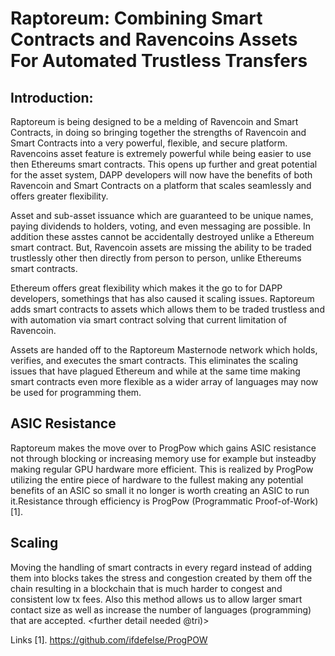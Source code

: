 
# Raptoreum: Combining Smart Contracts and Ravencoins Assets For Automated Trustless Transfers

## Introduction:
Raptoreum is being designed to be a melding of Ravencoin and Smart Contracts, in doing so bringing together the strengths of Ravencoin and Smart Contracts into a very powerful, flexible, and secure platform. Ravencoins asset feature is extremely powerful while being easier to use then Ethereums smart contracts. This opens up further and great potential for the asset system, DAPP developers will now have the benefits of both Ravencoin and Smart Contracts on a platform that scales seamlessly and offers greater flexibility.

Asset and sub-asset issuance which are guaranteed to be unique names, paying dividends to holders, voting, and even messaging are possible. In addition these asstes cannot be accidentally destroyed unlike a Ethereum smart contract. But, Ravencoin assets are missing the ability to be traded trustlessly other then directly from person to person, unlike Ethereums smart contracts.

Ethereum offers great flexibility which makes it the go to for DAPP developers, somethings that has also caused it scaling issues. Raptoreum adds smart contracts to assets which allows them to be traded trustless and with automation via smart contract solving that current limitation of Ravencoin. 

Assets are handed off to the Raptoreum Masternode network which holds, verifies, and executes the smart contracts. This eliminates the scaling issues that have plagued Ethereum and while at the same time making smart contracts even more flexible as a wider array of languages may now be used for programming them.


## ASIC Resistance

Raptoreum makes the move over to ProgPow which gains ASIC resistance not through blocking or increasing memory use for example but insteadby making regular GPU hardware more efficient. This is realized by ProgPow utilizing the entire piece of hardware to the fullest making any potential benefits of an ASIC so small it no longer is worth creating an ASIC to run it.Resistance through efficiency is ProgPow (Programmatic Proof-of-Work)[1].

## Scaling

Moving the handling of smart contracts in every regard instead of adding them into blocks takes the stress and congestion created by them off the chain resulting in a blockchain that is much harder to congest and consistent low tx fees. Also this method allows us to allow larger smart contact size as well as increase the number of languages (programming) that are accepted. <further detail needed @tri)>



Links
[1]. https://github.com/ifdefelse/ProgPOW
